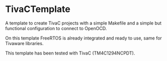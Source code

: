 # TivaCTemplate

A template to create TivaC projects with a simple Makefile and a simple but functional configuration to connect to OpenOCD.

On this template FreeRTOS is already integrated and ready to use, same for Tivaware libraries.

This template has been tested with TivaC (TM4C1294NCPDT).
